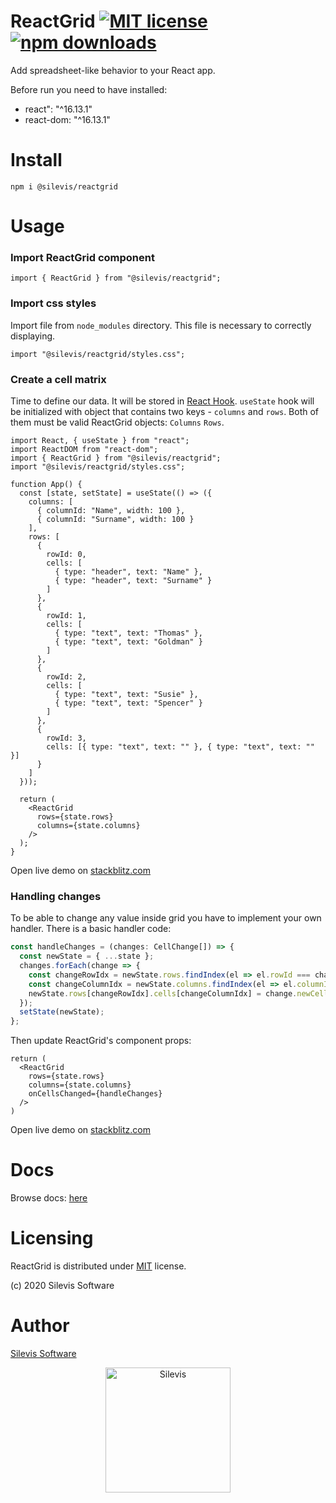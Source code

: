 # ReactGrid [![MIT license](https://img.shields.io/badge/License-MIT-blue.svg)](https://github.com/silevis/reactgrid/blob/develop/LICENSE) [![npm downloads](https://img.shields.io/npm/dw/@silevis/reactgrid?label=npm%20downloads)](https://www.npmjs.com/package/@silevis/reactgrid)

Add spreadsheet-like behavior to your React app.

Before run you need to have installed:
- react": "^16.13.1"
- react-dom: "^16.13.1"

# Install

```shell
npm i @silevis/reactgrid
```

# Usage

### Import ReactGrid component

```tsx
import { ReactGrid } from "@silevis/reactgrid";
```

### Import css styles

Import file from `node_modules` directory. This file is necessary to correctly displaying.

```tsx
import "@silevis/reactgrid/styles.css";
```

### Create a cell matrix

Time to define our data. It will be stored in [React Hook](https://reactjs.org/docs/hooks-intro.html). 
`useState` hook will be initialized with object that contains two keys - `columns` and `rows`. 
Both of them must be valid ReactGrid objects: `Columns` `Rows`.

```tsx
import React, { useState } from "react";
import ReactDOM from "react-dom";
import { ReactGrid } from "@silevis/reactgrid";
import "@silevis/reactgrid/styles.css";

function App() {
  const [state, setState] = useState(() => ({
    columns: [
      { columnId: "Name", width: 100 },
      { columnId: "Surname", width: 100 }
    ],
    rows: [
      {
        rowId: 0,
        cells: [
          { type: "header", text: "Name" },
          { type: "header", text: "Surname" }
        ]
      },
      {
        rowId: 1,
        cells: [
          { type: "text", text: "Thomas" },
          { type: "text", text: "Goldman" }
        ]
      },
      {
        rowId: 2,
        cells: [
          { type: "text", text: "Susie" },
          { type: "text", text: "Spencer" }
        ]
      },
      {
        rowId: 3,
        cells: [{ type: "text", text: "" }, { type: "text", text: "" }]
      }
    ]
  }));

  return (
    <ReactGrid
      rows={state.rows}
      columns={state.columns}
    />
  );
}
```

Open live demo on [stackblitz.com](https://stackblitz.com/edit/reactgrid-getting-started)

### Handling changes

To be able to change any value inside grid you have to implement your own handler. There is a basic handler code:

```ts
const handleChanges = (changes: CellChange[]) => {
  const newState = { ...state };
  changes.forEach(change => {
    const changeRowIdx = newState.rows.findIndex(el => el.rowId === change.rowId);
    const changeColumnIdx = newState.columns.findIndex(el => el.columnId === change.columnId);
    newState.rows[changeRowIdx].cells[changeColumnIdx] = change.newCell;
  });
  setState(newState);
};
```

Then update ReactGrid's component props:

```tsx
return (
  <ReactGrid
    rows={state.rows}
    columns={state.columns}
    onCellsChanged={handleChanges}
  />  
)
```

Open live demo on [stackblitz.com](https://stackblitz.com/edit/reactgrid-handling-changes)

# Docs

Browse docs: [here](http://reactgrid.com/)

# Licensing

ReactGrid is distributed under [MIT](https://github.com/silevis/reactgrid/blob/develop/LICENSE) license.

(c) 2020 Silevis Software

# Author

[Silevis Software](https://www.silevis.com/)

<p align="center">
  <a href="https://www.silevis.com/">
    <img alt="Silevis" src="https://media.licdn.com/dms/image/C4D0BAQGgkonm5f80mA/company-logo_200_200/0?e=2159024400&v=beta&t=l5Nw-CF55OIxVORSAXOw79DlgSiDakhnYLlkBOMj7s8" width="200" />
  </a>
</p>